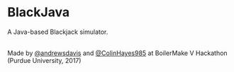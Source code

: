 # BlackJava

A Java-based Blackjack simulator.
<br><br>

Made by [@andrewsdavis](http://github.com/andrewsdavis) and [@ColinHayes985](http://github.com/ColinHayes985) at BoilerMake V Hackathon (Purdue University, 2017)
